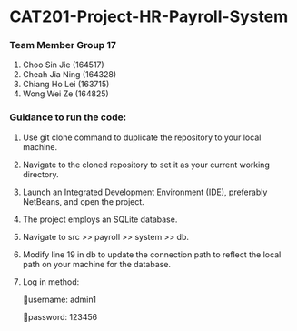 # CAT201-Project-HR-Payroll-System

### Team Member Group 17
1. Choo Sin Jie (164517) 
2. Cheah Jia Ning (164328)
3. Chiang Ho Lei (163715)
4. Wong Wei Ze (164825)

### Guidance to run the code:
1. Use git clone command to duplicate the repository to your local machine.
2. Navigate to the cloned repository to set it as your current working directory.
3. Launch an Integrated Development Environment (IDE), preferably NetBeans, and open the project.
4. The project employs an SQLite database.
5. Navigate to src >> payroll >> system >> db.
6. Modify line 19 in db to update the connection path to reflect the local path on your machine for the database.
7. Log in method:

   👤username: admin1 
   
   🔐password: 123456

